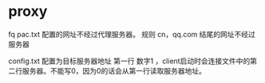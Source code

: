 # proxy
fq
pac.txt 配置的网址不经过代理服务器。
规则  cn，qq.com 结尾的网址不经过服务器

config.txt 配置为目标服务器地址
第一行 数字1 ，client启动时会连接文件中的第二行服务器。不能写0，因为0的话会从第一行读取服务器地址。
